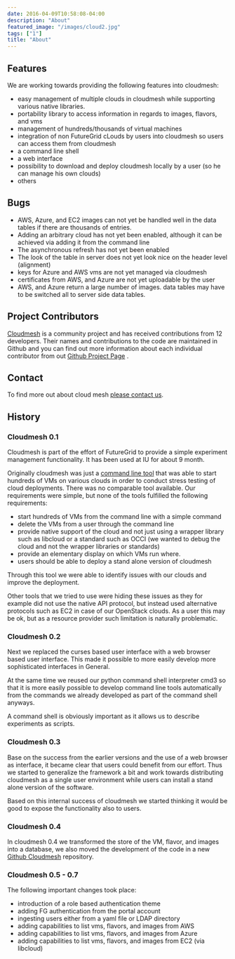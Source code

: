 ```yaml
---
date: 2016-04-09T10:58:08-04:00
description: "About"
featured_image: "/images/cloud2.jpg"
tags: ["1"]
title: "About"
---
```


Features
-----------

We are working towards providing the following features into cloudmesh:

-   easy management of multiple clouds in cloudmesh while supporting
    various native libraries.
-   portability library to access information in regards to images,
    flavors, and vms
-   management of hundreds/thousands of virtual machines
-   integration of non FutureGrid cLouds by users into cloudmesh so
    users can access them from cloudmesh
-   a command line shell
-   a web interface
-   possibility to download and deploy cloudmesh locally by a user (so
    he can manage his own clouds)
-   others

Bugs
-------

-   AWS, Azure, and EC2 images can not yet be handled well in the data
    tables if there are thousands of entries.
-   Adding an arbitrary cloud has not yet been enabled, although it can
    be achieved via adding it from the command line
-   The asynchronous refresh has not yet been enabled
-   The look of the table in server does not yet look nice on the header
    level (alignment)
-   keys for Azure and AWS vms are not yet managed via cloudmesh
-   certificates from AWS, and Azure are not yet uploadable by the user
-   AWS, and Azure return a large number of images. data tables may have
    to be switched all to server side data tables.

Project Contributors
-----------------------

[Cloudmesh](https://github.com/cloudmesh/cloudmesh) is a community
project and has received contributions from 12 developers. Their names
and contributions to the code are maintained in Github and you can find
out more information about each individual contributor from out [Github
Project Page](/git) .

Contact
----------

To find more out about cloud mesh [please contact us](/contact).

History
----------

### Cloudmesh 0.1

Cloudmesh is part of the effort of FutureGrid to provide a simple
experiment management functionality. It has been used at IU for about 9
month.

Originally cloudmesh was just a [command line
tool](https://github.com/futuregrid/cm) that was able to start hundreds
of VMs on various clouds in order to conduct stress testing of cloud
deployments. There was no comparable tool available. Our requirements
were simple, but none of the tools fulfilled the following requirements:

-   start hundreds of VMs from the command line with a simple command
-   delete the VMs from a user through the command line
-   provide native support of the cloud and not just using a wrapper
    library such as libcloud or a standard such as OCCI (we wanted to
    debug the cloud and not the wrapper libraries or standards)
-   provide an elementary display on which VMs run where.
-   users should be able to deploy a stand alone version of cloudmesh

Through this tool we were able to identify issues with our clouds and
improve the deployment.

Other tools that we tried to use were hiding these issues as they for
example did not use the native API protocol, but instead used
alternative protocols such as EC2 in case of our OpenStack clouds. As a
user this may be ok, but as a resource provider such limitation is
naturally problematic.

### Cloudmesh 0.2

Next we replaced the curses based user interface with a web browser
based user interface. This made it possible to more easily develop more
sophisticated interfaces in General.

At the same time we reused our python command shell interpreter cmd3 so
that it is more easily possible to develop command line tools
automatically from the commands we already developed as part of the
command shell anyways.

A command shell is obviously important as it allows us to describe
experiments as scripts.

### Cloudmesh 0.3

Base on the success from the earlier versions and the use of a web
browser as interface, it became clear that users could benefit from our
effort. Thus we started to generalize the framework a bit and work
towards distributing cloudmesh as a single user environment while users
can install a stand alone version of the software.

Based on this internal success of cloudmesh we started thinking it would
be good to expose the functionality also to users.

### Cloudmesh 0.4

In cloudmesh 0.4 we transformed the store of the VM, flavor, and images
into a database, we also moved the development of the code in a new
[Github Cloudmesh](https://github.com/cloudmesh/cloudmesh) repository.

### Cloudmesh 0.5 - 0.7

The following important changes took place:

-   introduction of a role based authentication theme
-   adding FG authentication from the portal account
-   ingesting users either from a yaml file or LDAP directory
-   adding capabilities to list vms, flavors, and images from AWS
-   adding capabilities to list vms, flavors, and images from Azure
-   adding capabilities to list vms, flavors, and images from EC2 (via
    libcloud)
